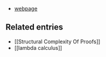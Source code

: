 * [webpage](http://www.math.cmu.edu/math/faculty/statman.html)

## Related entries

* [[Structural Complexity Of Proofs]]
* [[lambda calculus]]
